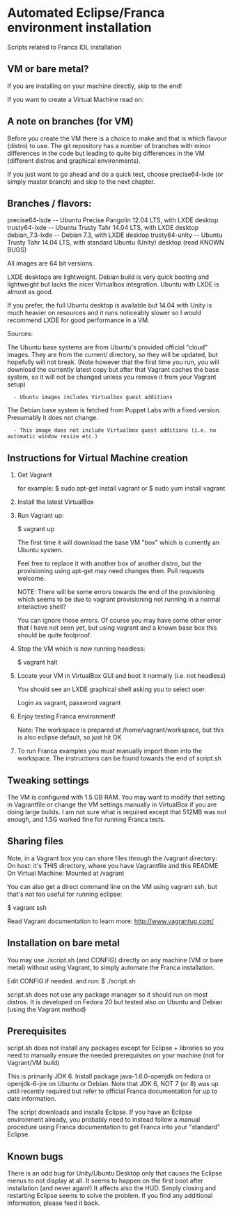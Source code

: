 Automated Eclipse/Franca environment installation
=================================================

Scripts related to Franca IDL installation

VM or bare metal?
-----------------

If you are installing on your machine directly, skip to the end!

If you want to create a Virtual Machine read on:

A note on branches (for VM)
---------------------------

Before you create the VM there is a choice to make and that is which flavour
(distro) to use.  The git repository has a number of branches with minor
differences in the code but leading to quite big differences in the VM
(different distros and graphical environments).

   If you just want to go ahead and do a quick test, choose precise64-lxde
   (or simply master branch) and skip to the next chapter.

   Branches / flavors:
   -------------------

   precise64-lxde  -- Ubuntu Precise Pangolin 12.04 LTS, with LXDE desktop
   trusty64-lxde   -- Ubuntu Trusty Tahr 14.04 LTS, with LXDE desktop
   debian_7.3-lxde -- Debian 7.3, with LXDE desktop
   trusty64-unity  -- Ubuntu Trusty Tahr 14.04 LTS, with standard Ubuntu (Unity) desktop
                      (read KNOWN BUGS)

   All images are 64 bit versions.

   LXDE desktops are lightweight.  Debian build is very quick booting and
   lightweight but lacks the nicer Virtualbox integration.  Ubuntu with LXDE
   is almost as good.

   If you prefer, the full Ubuntu desktop is available but 14.04 with Unity is
   much heavier on resources and it runs noticeably slower so I would recommend
   LXDE for good performance in a VM.

   Sources:

   The Ubuntu base systems are from Ubuntu's provided official "cloud" images.
   They are from the current/ directory, so they will be updated, but hopefully
   will not break.
      (Note however that the first time you run, you will download the
       currently latest copy but after that Vagrant caches the base system,
       so it will not be changed unless you remove it from your Vagrant setup)

      - Ubuntu images includes Virtualbox guest additions

   The Debian base system is fetched from Puppet Labs with a fixed version.
   Presumably it does not change.

      - This image does not include Virtualbox guest additions (i.e. no automatic window resize etc.)


Instructions for Virtual Machine creation
-----------------------------------------

1. Get Vagrant

   for example:
   $ sudo apt-get install vagrant
    or
   $ sudo yum install vagrant

2. Install the latest VirtualBox

3. Run Vagrant up:

   $ vagrant up

   The first time it will download the base VM "box" which
   is currently an Ubuntu system.

   Feel free to replace it with another box of another distro, but the
   provisioning using apt-get may need changes then.  Pull requests
   welcome.

   NOTE: There will be some errors towards the end of the provisioning which
   seems to be due to vagrant provisioning not running in a normal interactive
   shell?

   You can ignore those errors.  Of course you may have some other error that I
   have not seen yet, but using vagrant and a known base box this should be
   quite foolproof.

4. Stop the VM which is now running headless:

   $ vagrant halt

5. Locate your VM in VirtualBox GUI and boot it normally (i.e. not headless)

   You should see an LXDE graphical shell asking you to select user.

   Login as vagrant, password vagrant

6. Enjoy testing Franca environment!

   Note: The workspace is prepared at /home/vagrant/workspace,
   but this is also eclipse default, so just hit OK

7. To run Franca examples you must manually import them into the
   workspace. The instructions can be found towards the end of script.sh


Tweaking settings
------------------

   The VM is configured with 1.5 GB RAM.  You may want to modify that setting
   in Vagrantfile or change the VM settings manually in VirtualBox if you are
   doing large builds.  I am not sure what is required except that 512MB was
   not enough, and 1.5G worked fine for running Franca tests.

Sharing files
-------------

   Note, in a Vagrant box you can share files through the /vagrant directory:
   On host: it's THIS directory, where you have Vagrantfile and this README
   On Virtual Machine:   Mounted at /vagrant

   You can also get a direct command line on the VM using vagrant ssh, but
   that's not too useful for running eclipse:

   $ vagrant ssh

   Read Vagrant documentation to learn more: http://www.vagrantup.com/

Installation on bare metal
--------------------------

You may use ./script.sh (and CONFIG) directly on any machine (VM or
bare metal) without using Vagrant, to simply automate the Franca installation.

Edit CONFIG if needed.
and run:
$ ./script.sh

script.sh does not use any package manager so it should run on most distros. It
is developed on Fedora 20 but tested also on Ubuntu and Debian (using the
Vagrant method)

Prerequisites
-------------

script.sh does not install any packages except for Eclipse + libraries so you
need to manually ensure the needed prerequisites on your machine
(not for Vagrant/VM build)

This is primarily JDK 6.  Install package java-1.6.0-openjdk on fedora or
openjdk-6-jre on Ubuntu or Debian.  Note that JDK 6, NOT 7 (or 8) was up until
recently required but refer to official Franca documentation for up to date
information.

The script downloads and installs Eclipse.  If you have an Eclipse environment
already, you probably need to instead follow a manual procedure using Franca
documentation to get Franca into your "standard" Eclipse.

Known bugs
----------
There is an odd bug for Unity/Ubuntu Desktop only that causes the Eclipse menus to
not display at all. It seems to happen on the first boot after installation
(and never again!) It affects also the HUD.  Simply closing and restarting
Eclipse seems to solve the problem.  If you find any additional information,
please feed it back.

